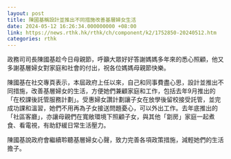 ```yaml
---
layout: post
title: 陳國基稱設計並推出不同措施改善基層婦女生活
date: 2024-05-12 16:26:34.000000000 +08:00
link: https://news.rthk.hk/rthk/ch/component/k2/1752850-20240512.htm
categories: rthk
---
```


政務司司長陳國基趁今日母親節，呼籲大眾好好答謝媽媽多年來的悉心照顧，他又多謝基層婦女對家庭和社會的付出，祝各位媽媽母親節快樂。

陳國基在社交專頁表示，本屆政府上任以來，自己和同事費盡心思，設計並推出不同措施，改善基層婦女的生活，方便她們兼顧家庭和工作，包括去年9月推出的「在校課後託管服務計劃」。受惠婦女讚計劃讓子女在放學後留校接受託管，並完成功課和溫習，她們不用再為子女接送問題憂心，可以外出工作。去年底推出的「社區客廳」，亦讓母親們在寬敞環境下照顧子女，與其他「劏房」家庭一起煮食、看電視，有助舒緩日常生活壓力。

陳國基說政府會繼續聆聽基層婦女心聲，致力完善各項政策措施，減輕她們的生活擔子。
